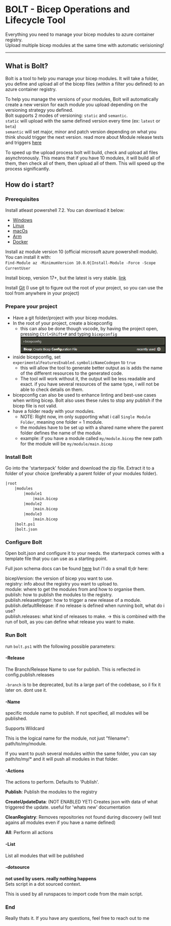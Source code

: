 # BOLT - Bicep Operations and Lifecycle Tool

Everything you need to manage your bicep modules to azure container registry.  
Upload multiple bicep modules at the same time with automatic verisioning!

---

## What is Bolt?

Bolt is a tool to help you manage your bicep modules. It will take a folder, you define and upload all of the bicep files (within a filter you defined) to an azure container registry.

To help you manage the versions of your modules, Bolt will automatically create a new version for each module you upload depending on the versioning strategy you defined.  
Bolt supports 2 modes of versioning: `static` and `semantic`.  
`static` will upload with the same defined version every time (ex: `latest` or `beta`)  
`semantic` will set major, minor and patch version depending on what you think should trigger the next version. read more about Module release tests and triggers [here](./docs/versionTrigger.md)

To speed up the upload process bolt will build, check and upload all files asynchronously. This means that if you have 10 modules, it will build all of them, then check all of them, then upload all of them. This will speed up the process significantly.

## How do i start?

### Prerequisites

Install atleast powershell 7.2. You can download it below:

* [Windows](https://learn.microsoft.com/en-us/powershell/scripting/install/installing-powershell-on-windows?view=powershell-7.3)
* [Linux](https://learn.microsoft.com/en-us/powershell/scripting/install/installing-powershell-on-linux?view=powershell-7.3)
* [macOs](https://learn.microsoft.com/en-us/powershell/scripting/install/installing-powershell-on-macos?view=powershell-7.3)
* [Arm](https://learn.microsoft.com/en-us/powershell/scripting/install/powershell-on-arm?view=powershell-7.3)
* [Docker](https://learn.microsoft.com/en-us/powershell/scripting/install/powershell-in-docker?view=powershell-7.3)

Install az module version 10 (official microsoft azure powershell module). You can install it with:  
`Find-Module az -MinimumVersion 10.0.0|Install-Module -Force -Scope CurrentUser`

Install bicep, version 17+, but the latest is very stable. [link](https://learn.microsoft.com/en-us/azure/azure-resource-manager/bicep/install)

Install [Git](https://git-scm.com/downloads) (I use git to figure out the root of your project, so you can use the tool from anywhere in your project)

### Prepare your project

* Have a git folder/project with your bicep modules.
* In the root of your project, create a bicepconfig
  * this can also be done though vscode, by having the project open, pressing `Ctrl+Shift+P` and typing `bicepconfig`
   ![bicepconfig option in vscode](./docs/img/bicepconfig.png)
* inside bicepconfig, set `experimentalFeaturesEnabled.symbolicNameCodegen` to `true`
  * this will allow the tool to generate better output as is adds the name of the different resources to the generated code.
  * The tool will work without it, the output will be less readable and exact. if you have several resources of the same type, i will not be able to check details on them.
* bicepconfig can also be used to enhance linting and best-use cases when writing bicep. Bolt also uses these rules to stop any publish if the bicep file is not valid.
* have a folder ready with your modules.
  * NOTE: Right now, im only supporting what i call `Single Module Folder`, meaning one folder = 1 module.
  * the modules have to be set up with a shared name where the parent folder defines the name of the module.
  * example: if you have a module called `my/module.bicep` the new path for the module will be `my/module/main.bicep`

### Install Bolt

Go into the 'starterpack' folder and download the zip file. Extract it to a folder of your choice (preferably a parent folder of your modules folder).

``` text
|root
    |modules
        |module1
            |main.bicep
        |module2
            |main.bicep
        |module3
            |main.bicep
    |bolt.ps1
    |bolt.json
```


### Configure Bolt

Open bolt.json and configure it to your needs. the starterpack comes with a template file that you can use as a starting point.

Full json schema docs can be found [here](./docs/bolt-schema.md) but i'l do a small tl;dr here:

bicepVersion: the version of bicep you want to use.  
registry: info about the registry you want to upload to.  
module: where to get the modules from and how to organise them.  
publish: how to publish the modules to the registry.  
publish.releasetrigger: how to trigger a new release of a module.  
publish.defaultRelease: if no release is defined when running bolt, what do i use?  
publish.releases: what kind of releases to make. -> this is combined with the run of bolt, as you can define what release you want to make.

### Run Bolt

run `bolt.ps1` with the following possible parameters:

#### -Release 

The Branch/Release Name to use for publish. This is reflected in config.publish.releases

`-branch` is to be deprecated, but its a large part of the codebase, so il fix it later on. dont use it.

#### -Name

specific module name to publish. If not specified, all modules will be published.

Supports Wildcard

This is the logical name for the module, not just "filename": path/to/my/module.

If you want to push several modules within the same folder, you can say path/to/my/* and it will push all modules in that folder.

#### -Actions

The actions to perform. Defaults to 'Publish'.

**Publish**: Publish the modules to the registry

**CreateUpdateData**: (NOT ENABLED YET) Creates json with data of what triggered the update. useful for 'whats new' documentation

**CleanRegistry**: Removes repositories not found during discovery (will test agains all modules even if you have a name defined)

**All**: Perform all actions

#### -List

List all modules that will be published

#### -dotsource

**not used by users. really nothing happens**  
Sets script in a dot sourced context.

This is used by all runspaces to import code from the main script.

### End

Really thats it. If you have any questions, feel free to reach out to me 
